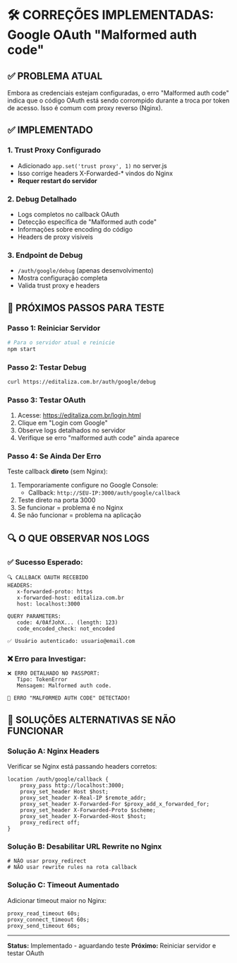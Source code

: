 # 🛠️ CORREÇÕES IMPLEMENTADAS: Google OAuth "Malformed auth code"

## ✅ PROBLEMA ATUAL
Embora as credenciais estejam configuradas, o erro "Malformed auth code" indica que o código OAuth está sendo corrompido durante a troca por token de acesso. Isso é comum com proxy reverso (Nginx).

## ✅ IMPLEMENTADO

### 1. **Trust Proxy Configurado**
- Adicionado `app.set('trust proxy', 1)` no server.js
- Isso corrige headers X-Forwarded-* vindos do Nginx
- **Requer restart do servidor**

### 2. **Debug Detalhado**
- Logs completos no callback OAuth
- Detecção específica de "Malformed auth code"
- Informações sobre encoding do código
- Headers de proxy visíveis

### 3. **Endpoint de Debug**
- `/auth/google/debug` (apenas desenvolvimento)
- Mostra configuração completa
- Valida trust proxy e headers

## 🔧 PRÓXIMOS PASSOS PARA TESTE

### Passo 1: Reiniciar Servidor
```bash
# Para o servidor atual e reinicie
npm start
```

### Passo 2: Testar Debug
```bash
curl https://editaliza.com.br/auth/google/debug
```

### Passo 3: Testar OAuth
1. Acesse: https://editaliza.com.br/login.html
2. Clique em "Login com Google"
3. Observe logs detalhados no servidor
4. Verifique se erro "malformed auth code" ainda aparece

### Passo 4: Se Ainda Der Erro
Teste callback **direto** (sem Nginx):
1. Temporariamente configure no Google Console:
   - Callback: `http://SEU-IP:3000/auth/google/callback`
2. Teste direto na porta 3000
3. Se funcionar = problema é no Nginx
4. Se não funcionar = problema na aplicação

## 🔍 O QUE OBSERVAR NOS LOGS

### ✅ Sucesso Esperado:
```
🔍 CALLBACK OAUTH RECEBIDO
HEADERS:
   x-forwarded-proto: https
   x-forwarded-host: editaliza.com.br
   host: localhost:3000

QUERY PARAMETERS:
   code: 4/0AfJohX... (length: 123)
   code_encoded_check: not_encoded
   
✅ Usuário autenticado: usuario@email.com
```

### ❌ Erro para Investigar:
```
❌ ERRO DETALHADO NO PASSPORT:
   Tipo: TokenError
   Mensagem: Malformed auth code.
   
🔎 ERRO "MALFORMED AUTH CODE" DETECTADO!
```

## 🚨 SOLUÇÕES ALTERNATIVAS SE NÃO FUNCIONAR

### Solução A: Nginx Headers
Verificar se Nginx está passando headers corretos:
```nginx
location /auth/google/callback {
    proxy_pass http://localhost:3000;
    proxy_set_header Host $host;
    proxy_set_header X-Real-IP $remote_addr;
    proxy_set_header X-Forwarded-For $proxy_add_x_forwarded_for;
    proxy_set_header X-Forwarded-Proto $scheme;
    proxy_set_header X-Forwarded-Host $host;
    proxy_redirect off;
}
```

### Solução B: Desabilitar URL Rewrite no Nginx
```nginx
# NÃO usar proxy_redirect
# NÃO usar rewrite rules na rota callback
```

### Solução C: Timeout Aumentado
Adicionar timeout maior no Nginx:
```nginx
proxy_read_timeout 60s;
proxy_connect_timeout 60s;
proxy_send_timeout 60s;
```

---
**Status:** Implementado - aguardando teste
**Próximo:** Reiniciar servidor e testar OAuth